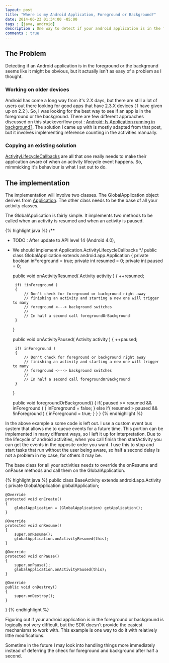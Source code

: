 ```yaml
---
layout: post
title: "Where is my Android Application, Foreground or Background?"
date: 2014-06-23 01:34:00 -05:00
tags : [java, android]
description : One way to detect if your android application is in the foreground or background.
comments : true
---
```


## The Problem
Detecting if an Android application is in the foreground or the background seems like it might be obvious, but it actually isn't as easy of a problem as I thought.


### Working on older devices
Android has come a long way from it's 2.X days, but there are still a lot of users out there looking for good apps that have 2.3.X devices ( I have given up on 2.2 ).  So, I was looking for the best way to see if an app is in the foreground or the background.  There are few different approaches discussed on this stackoverflow post : [Android: Is Application running in background?](http://stackoverflow.com/questions/3667022/android-is-application-running-in-background/5862048).  The solution I came up with is mostly adapted from that post, but it involves implementing reference counting in the activities manually.

### Copying an existing solution
[ActivityLifecycleCallbacks](http://developer.android.com/reference/android/app/Application.ActivityLifecycleCallbacks.html) are all that one really needs to make their application aware of when an activity lifecycle event happens.  So, mimmicking it's behaviour is what I set out to do.


## The implementation
The implementation will involve two classes.  The GlobalApplication object derives from [Application](http://developer.android.com/reference/android/app/Application.html).  The other class needs to be the base of all your activity classes.

The GlobalApplication is fairly simple.  It implements two methods to be called when an activity is resumed and when an activity is paused.

{% highlight java %}
/**
 * TODO : After update to API level 14 (Android 4.0),
 * We should implement Application.ActivityLifecycleCallbacks
 */
public class GlobalApplication extends android.app.Application
{
    private boolean inForeground = true;
    private int resumed = 0;
    private int paused = 0;

    public void onActivityResumed( Activity activity )
    {
        ++resumed;

        if( !inForeground )
        {
            // Don't check for foreground or background right away
            // finishing an activity and starting a new one will trigger to many
            // foreground <---> background switches
            //
            // In half a second call foregroundOrBackground
        }
    }

    public void onActivityPaused( Activity activity )
    {
        ++paused;

        if( inForeground )
        {
            // Don't check for foreground or background right away
            // finishing an activity and starting a new one will trigger to many
            // foreground <---> background switches
            //
            // In half a second call foregroundOrBackground
        }
    }

    public void foregroundOrBackground()
    {
        if( paused >= resumed && inForeground )
        {
            inForeground = false;
        }
        else if( resumed > paused && !inForeground )
        {
            inForeground = true;
        }
    }
}
{% endhighlight %}

In the above example a some code is left out.  I use a custom event bus system that allows me to queue events for a future time.  This portion can be implemented in many different ways, so I left it up for interpretation.  Due to the lifecycle of android activities, when you call finish then startActivity you can get the events in the opposite order you want.  I use this to stop and start tasks that run without the user being aware, so half a second delay is not a problem in my case, for others it may be.

The base class for all your activities needs to override the onResume and onPause methods and call them on the GlobalApplication.

{% highlight java %}
public class BaseActivity extends android.app.Activity
{
    private GlobalApplication globalApplication;

    @Override
    protected void onCreate()
    {
        globalApplication = (GlobalApplication) getApplication();
    }

    @Override
    protected void onResume()
    {
        super.onResume();
        globalApplication.onActivityResumed(this);
    }

    @Override
    protected void onPause()
    {
        super.onPause();
        globalApplication.onActivityPaused(this);
    }

    @Override
    public void onDestroy()
    {
        super.onDestroy();
    }
}
{% endhighlight %}

Figuring out if your android application is in the foreground or background is logically not very difficult, but the SDK doesn't provide the easiest mechanisms to work with.  This example is one way to do it with relatively little modifications.

Sometime in the future I may look into handling things more immediately instead of deferring the check for foreground and background after half a second.
